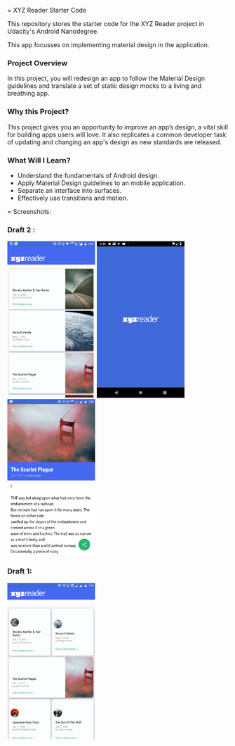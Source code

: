 = XYZ Reader Starter Code

This repository stores the starter code for the XYZ Reader project in Udacity's Android Nanodegree.

This app focusses on implementing material design in the application.


### Project Overview
In this project, you will redesign an app to follow the Material Design guidelines and translate a set of static design mocks to a living and breathing app.

### Why this Project?
This project gives you an opportunity to improve an app’s design, a vital skill for building apps users will love. It also replicates a common developer task of updating and changing an app's design as new standards are released.

### What Will I Learn?
* Understand the fundamentals of Android design.
* Apply Material Design guidelines to an mobile application.
* Separate an interface into surfaces.
* Effectively use transitions and motion.

= Screenshots: 

### Draft 2 :
<img src = "https://github.com/DhruvamSharma/Udacity-XYZReader-AND/blob/master/screenshots/WhatsApp%20Image%202018-10-25%20at%206.33.53%20PM.jpeg" width = 200> <img src = "https://github.com/DhruvamSharma/Udacity-XYZReader-AND/blob/master/screenshots/Screenshot_1540472427.png" width = 200> <img src = "https://github.com/DhruvamSharma/Udacity-XYZReader-AND/blob/master/screenshots/Screenshot_20181017-195033%20(1).png" width = 200>



### Draft 1:

<img src="https://github.com/DhruvamSharma/Udacity-XYZReader-AND/blob/master/screenshots/Screenshot_20181017-195006.png" width = 200>
